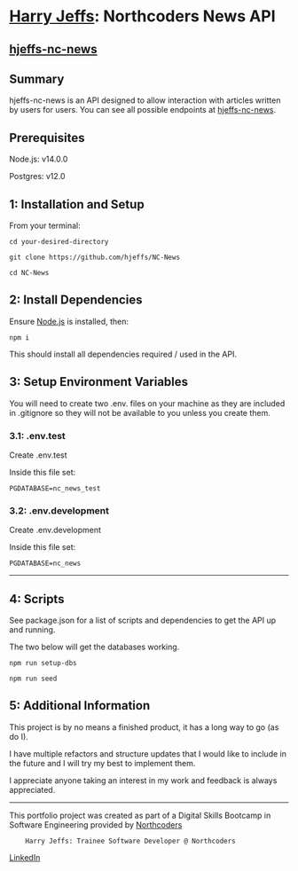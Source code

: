 # [Harry Jeffs](https://www.linkedin.com/in/harry-jeffs-195545308/): Northcoders News API

## [hjeffs-nc-news](https://hjeffs-nc-news.onrender.com/api)

## Summary

hjeffs-nc-news is an API designed to allow interaction with articles written by users for users. You can see all possible endpoints at [hjeffs-nc-news](https://hjeffs-nc-news.onrender.com/api).

## Prerequisites

Node.js: v14.0.0

Postgres: v12.0

## 1: Installation and Setup

From your terminal:

    cd your-desired-directory

    git clone https://github.com/hjeffs/NC-News

    cd NC-News 

## 2: Install Dependencies

Ensure [Node.js](https://nodejs.org/en) is installed, then:

    npm i

This should install all dependencies required / used in the API.

## 3: Setup Environment Variables

You will need to create two .env. files on your machine as they are included in .gitignore so they will not be available to you unless you create them.

### 3.1: .env.test

Create .env.test

Inside this file set:

    PGDATABASE=nc_news_test

### 3.2: .env.development

Create .env.development

 Inside this file set:

    PGDATABASE=nc_news

--- 

## 4: Scripts

See package.json for a list of scripts and dependencies to get the API up and running. 

The two below will get the databases working. 

    npm run setup-dbs

    npm run seed 

## 5: Additional Information

This project is by no means a finished product, it has a long way to go (as do I).

I have multiple refactors and structure updates that I would like to include in the future and I will try my best to implement them.

I appreciate anyone taking an interest in my work and feedback is always appreciated.

---
This portfolio project was created as part of a Digital Skills Bootcamp in Software Engineering provided by [Northcoders](https://northcoders.com/)

        Harry Jeffs: Trainee Software Developer @ Northcoders

[LinkedIn](https://www.linkedin.com/in/harry-jeffs-195545308/)